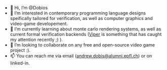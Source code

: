 - 👋 Hi, I’m @Dobios
- 👀 I’m interested in contemporary programming language designs speifically tailored for verification, as well as computer graphics and video-game developement.  
- 🌱 I’m currently learning about monte carlo rendering systems, as well as current formal verification backends ([Viper](https://github.com/viperproject) is something that has caught my attention recently ;) ).
- 💞️ I’m looking to collaborate on any free and open-source video game project :).
- 📫 You can reach me via email (andrew.dobis@alumni.epfl.ch) or on linked-in.

<!---
Dobios/Dobios is a ✨ special ✨ repository because its `README.md` (this file) appears on your GitHub profile.
You can click the Preview link to take a look at your changes.
--->
